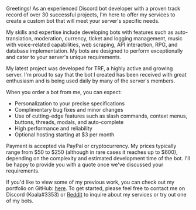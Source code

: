 Greetings! As an experienced Discord bot developer with a proven track record of over 30 successful projects, I'm here to offer my services to create a custom bot that will meet your server's specific needs.<p>
My skills and expertise include developing bots with features such as auto-translation, moderation, currency, ticket and logging management, music with voice-related capabilities, web scraping, API interaction, RPG, and database implementation. My bots are designed to perform exceptionally and cater to your server's unique requirements.<p>
My latest project was developed for TRF, a highly active and growing server. I'm proud to say that the bot I created has been received with great enthusiasm and is being used daily by many of the server's members.<p>
When you order a bot from me, you can expect:
- Personalization to your precise specifications
- Complimentary bug fixes and minor changes
- Use of cutting-edge features such as slash commands, context menus, buttons, threads, modals, and auto-complete
- High performance and reliability
- Optional hosting starting at $3 per month<p>
  
Payment is accepted via PayPal or cryptocurrency. My prices typically range from $50 to $250 (although in rare cases it reaches up to $600), depending on the complexity and estimated development time of the bot. I'll be happy to provide you with a quote once we've discussed your requirements.<p>
If you'd like to view some of my previous work, you can check out my portfolio on GitHub: [here](https://github.com/Koala3353).
To get started, please feel free to contact me on Discord (Koala#3353) or [Reddit](https://www.reddit.com/user/General_Doom_101) to inquire about my services or try out one of my bots.
